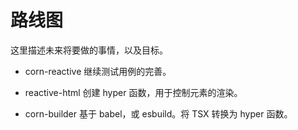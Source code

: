 # 路线图

这里描述未来将要做的事情，以及目标。

-   corn-reactive 继续测试用例的完善。

-   reactive-html 创建 hyper 函数，用于控制元素的渲染。

-   corn-builder 基于 babel，或 esbuild。将 TSX 转换为 hyper 函数。
